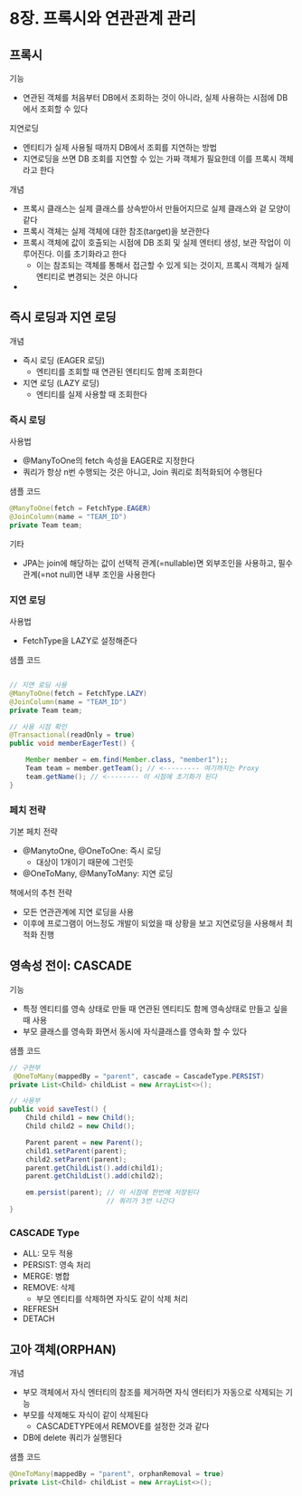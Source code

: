# 8장. 프록시와 연관관계 관리
## 프록시
기능
- 연관된 객체를 처음부터 DB에서 조회하는 것이 아니라, 실제 사용하는 시점에 DB에서 조회할 수 있다

지연로딩
- 엔티티가 실제 사용될 때까지 DB에서 조회를 지연하는 방법
- 지연로딩을 쓰면 DB 조회를 지연할 수 있는 가짜 객체가 필요한데 이를 프록시 객체라고 한다

개념
- 프록시 클래스는 실제 클래스를 상속받아서 만들어지므로 실제 클래스와 겉 모양이 같다
- 프록시 객체는 실제 객체에 대한 참조(target)을 보관한다
- 프록시 객체에 값이 호출되는 시점에 DB 조회 및 실제 엔터티 생성, 보관 작업이 이루어진다. 이를 초기화라고 한다
   - 이는 참조되는 객체를 통해서 접근할 수 있게 되는 것이지, 프록시 객체가 실제 엔티티로 변경되는 것은 아니다
- 

## 즉시 로딩과 지연 로딩
개념
- 즉시 로딩 (EAGER 로딩)
   - 엔티티를 조회할 때 연관된 엔티티도 함께 조회한다
- 지연 로딩 (LAZY 로딩)
   - 엔티티를 실제 사용할 때 조회한다

### 즉시 로딩
사용법
- @ManyToOne의 fetch 속성을 EAGER로 지정한다
- 쿼리가 항상 n번 수행되는 것은 아니고, Join 쿼리로 최적화되어 수행된다

샘플 코드
~~~java
@ManyToOne(fetch = FetchType.EAGER)
@JoinColumn(name = "TEAM_ID")
private Team team;
~~~

기타
- JPA는 join에 해당하는 값이 선택적 관계(=nullable)면 외부조인을 사용하고, 필수 관계(=not null)면 내부 조인을 사용한다

### 지연 로딩
사용법
- FetchType을 LAZY로 설정해준다

샘플 코드
~~~java

// 지연 로딩 사용
@ManyToOne(fetch = FetchType.LAZY)
@JoinColumn(name = "TEAM_ID")
private Team team;

// 사용 시점 확인
@Transactional(readOnly = true)
public void memberEagerTest() {

    Member member = em.find(Member.class, "member1");;
    Team team = member.getTeam(); // <--------- 여기까지는 Proxy
    team.getName(); // <-------- 이 시점에 초기화가 된다
}
~~~

### 페치 전략
기본 페치 전략
- @ManytoOne, @OneToOne: 즉시 로딩
   - 대상이 1개이기 때문에 그런듯
- @OneToMany, @ManyToMany: 지연 로딩

책에서의 추천 전략
- 모든 연관관계에 지연 로딩을 사용
- 이후에 프로그램이 어느정도 개발이 되었을 때 상황을 보고 지연로딩을 사용해서 최적화 진행

## 영속성 전이: CASCADE
기능
- 특정 엔티티를 영속 상태로 만들 때 연관된 엔티티도 함께 영속상태로 만들고 싶을 때 사용
- 부모 클래스를 영속화 화면서 동시에 자식클래스를 영속화 할 수 있다

샘플 코드
~~~java
// 구현부
 @OneToMany(mappedBy = "parent", cascade = CascadeType.PERSIST)
private List<Child> childList = new ArrayList<>();

// 사용부
public void saveTest() {
    Child child1 = new Child();
    Child child2 = new Child();

    Parent parent = new Parent();
    child1.setParent(parent);
    child2.setParent(parent);
    parent.getChildList().add(child1);
    parent.getChildList().add(child2);

    em.persist(parent); // 이 시점에 한번에 저장된다
                        // 쿼리가 3번 나간다
}
~~~

### CASCADE Type
- ALL: 모두 적용
- PERSIST:  영속 처리
- MERGE: 병합
- REMOVE: 삭제
   - 부모 엔티티를 삭제하면 자식도 같이 삭제 처리
- REFRESH
- DETACH

## 고아 객체(ORPHAN)
개념
- 부모 객체에서 자식 엔터티의 참조를 제거하면 자식 엔터티가 자동으로 삭제되는 기능
- 부모를 삭제해도 자식이 같이 삭제된다
   - CASCADETYPE에서 REMOVE를 설정한 것과 같다
- DB에 delete 쿼리가 실행된다

샘플 코드
~~~java
@OneToMany(mappedBy = "parent", orphanRemoval = true)
private List<Child> childList = new ArrayList<>();
~~~




